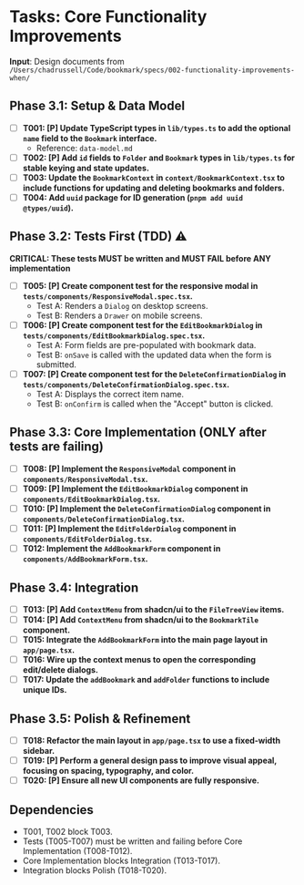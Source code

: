 # Tasks: Core Functionality Improvements

**Input**: Design documents from `/Users/chadrussell/Code/bookmark/specs/002-functionality-improvements-when/`

## Phase 3.1: Setup & Data Model
- [ ] **T001: [P] Update TypeScript types in `lib/types.ts` to add the optional `name` field to the `Bookmark` interface.**
    -   Reference: `data-model.md`
- [ ] **T002: [P] Add `id` fields to `Folder` and `Bookmark` types in `lib/types.ts` for stable keying and state updates.**
- [ ] **T003: Update the `BookmarkContext` in `context/BookmarkContext.tsx` to include functions for updating and deleting bookmarks and folders.**
- [ ] **T004: Add `uuid` package for ID generation (`pnpm add uuid @types/uuid`).**

## Phase 3.2: Tests First (TDD) ⚠️
**CRITICAL: These tests MUST be written and MUST FAIL before ANY implementation**
- [ ] **T005: [P] Create component test for the responsive modal in `tests/components/ResponsiveModal.spec.tsx`.**
    -   Test A: Renders a `Dialog` on desktop screens.
    -   Test B: Renders a `Drawer` on mobile screens.
- [ ] **T006: [P] Create component test for the `EditBookmarkDialog` in `tests/components/EditBookmarkDialog.spec.tsx`.**
    -   Test A: Form fields are pre-populated with bookmark data.
    -   Test B: `onSave` is called with the updated data when the form is submitted.
- [ ] **T007: [P] Create component test for the `DeleteConfirmationDialog` in `tests/components/DeleteConfirmationDialog.spec.tsx`.**
    -   Test A: Displays the correct item name.
    -   Test B: `onConfirm` is called when the "Accept" button is clicked.

## Phase 3.3: Core Implementation (ONLY after tests are failing)
- [ ] **T008: [P] Implement the `ResponsiveModal` component in `components/ResponsiveModal.tsx`.**
- [ ] **T009: [P] Implement the `EditBookmarkDialog` component in `components/EditBookmarkDialog.tsx`.**
- [ ] **T010: [P] Implement the `DeleteConfirmationDialog` component in `components/DeleteConfirmationDialog.tsx`.**
- [ ] **T011: [P] Implement the `EditFolderDialog` component in `components/EditFolderDialog.tsx`.**
- [ ] **T012: Implement the `AddBookmarkForm` component in `components/AddBookmarkForm.tsx`.**

## Phase 3.4: Integration
- [ ] **T013: [P] Add `ContextMenu` from shadcn/ui to the `FileTreeView` items.**
- [ ] **T014: [P] Add `ContextMenu` from shadcn/ui to the `BookmarkTile` component.**
- [ ] **T015: Integrate the `AddBookmarkForm` into the main page layout in `app/page.tsx`.**
- [ ] **T016: Wire up the context menus to open the corresponding edit/delete dialogs.**
- [ ] **T017: Update the `addBookmark` and `addFolder` functions to include unique IDs.**

## Phase 3.5: Polish & Refinement
- [ ] **T018: Refactor the main layout in `app/page.tsx` to use a fixed-width sidebar.**
- [ ] **T019: [P] Perform a general design pass to improve visual appeal, focusing on spacing, typography, and color.**
- [ ] **T020: [P] Ensure all new UI components are fully responsive.**

## Dependencies
-   T001, T002 block T003.
-   Tests (T005-T007) must be written and failing before Core Implementation (T008-T012).
-   Core Implementation blocks Integration (T013-T017).
-   Integration blocks Polish (T018-T020).
